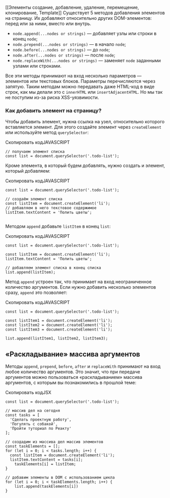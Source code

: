 [[Элементы создание, добавление, удаление, перемещение, клонирование, Template]]
Существует 5 методов добавления элементов на страницу. Их добавляют относительно других DOM-элементов: перед или за ними, вместо или внутрь.

-   `node.append(...nodes or strings)` — добавляет узлы или строки в конец `node`;
-   `node.prepend(...nodes or strings)` — в начало `node`;
-   `node.before(...nodes or strings)` — до `node`;
-   `node.after(...nodes or strings)` — после `node`;
-   `node.replaceWith(...nodes or strings)` — заменяет `node` заданными узлами или строками.

Все эти методы принимают на вход несколько параметров — элементов или текстовых блоков. Параметры перечисляются через запятую. Таким методам можно передавать даже HTML-код в виде строк, как мы делали это с `innerHTML` или `insertAdjacentHTML`. Но мы так не поступим из-за риска XSS-уязвимости.

### Как добавить элемент на страницу?

Чтобы добавить элемент, нужна ссылка на узел, относительно которого вставляется элемент. Для этого создайте элемент через `createElement` или используйте метод `querySelector`:

Скопировать кодJAVASCRIPT

```
// получаем элемент списка
const list = document.querySelector('.todo-list'); 
```

Кроме элемента, в который будем добавлять, нужно создать и элемент, который добавляем:

Скопировать кодJAVASCRIPT

```
const list = document.querySelector('.todo-list');

// создаём элемент списка
const listItem = document.createElement('li');
// добавляем в него текстовое содержимое
listItem.textContent = 'Полить цветы';
 
```

Методом `append` добавьте `listItem` в конец `list`:

Скопировать кодJAVASCRIPT

```
const list = document.querySelector('.todo-list');

const listItem = document.createElement('li');
listItem.textContent = 'Полить цветы';

// добавляем элемент списка в конец списка
list.append(listItem); 
```

Метод `append` устроен так, что принимает на вход неограниченное количество аргументов. Если нужно добавить несколько элементов сразу, `append` это позволяет:

Скопировать кодJAVASCRIPT

```
const list = document.querySelector('.todo-list');

const listItem1 = document.createElement('li');
const listItem2 = document.createElement('li');
const listItem3 = document.createElement('li');

list.append(listItem1, listItem2, listItem3); 
```

## «Раскладывание» массива аргументов

Методы `append`, `prepend`, `before`, `after` и `replaceWith` принимают на вход любое количество аргументов. Это значит, что при передаче аргументов можно пользоваться «раскладыванием» массива аргументов, с которым вы познакомились в прошлой теме:

Скопировать кодJSX

```
const list = document.querySelector('.todo-list');

// массив дел на сегодня
const tasks = [
  'Сделать проектную работу',
  'Погулять с собакой',
  'Пройти туториал по Реакту'
];

// создадим из массива дел массив элементов
const taskElements = [];
for (let i = 0; i < tasks.length; i++) {
  const listItem = document.createElement('li');
  listItem.textContent = tasks[i];
    taskElements[i] = listItem;
}

// добавим элементы в DOM с использованием цикла
for (let i = 0; i < taskElements.length; i++) {
    list.append(taskElements[i])
} 
```
